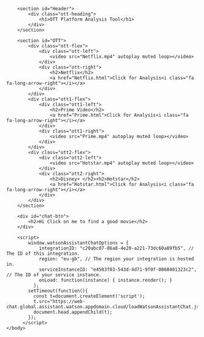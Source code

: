 <!DOCTYPE html>

<html>
    <head>
        <link rel="stylesheet" href="./styles/Home.css">
        <link rel="stylesheet" href="https://cdnjs.cloudflare.com/ajax/libs/font-awesome/4.7.0/css/font-awesome.min.css">
    </head>
    <body>

        <section id="Header">
            <div class="ott-heading">
                <h1>OTT Platform Analysis Tool</h1>
            </div>
        </section>

        <section id="OTT">
            <div class="ott-flex">
                <div class="ott-left">
                    <video src="Netflix.mp4" autoplay muted loop></video>
                </div>
                <div class="ott-right">
                    <h2>Netflix</h2>
                    <a href="Netflix.html">Click for Analysis<i class="fa fa-long-arrow-right"></i></a>
                </div>
            </div>
            <div class="ott1-flex">
                <div class="ott1-left">
                    <h2>Prime Video</h2>
                    <a href="Prime.html">Click for Analysis<i class="fa fa-long-arrow-right"></i></a>
                </div>
                <div class="ott1-right">
                    <video src="Prime.mp4" autoplay muted loop></video>
                </div>
            </div>
            <div class="ott2-flex">
                <div class="ott2-left">
                    <video src="Hotstar.mp4" autoplay muted loop></video>
                </div>
                <div class="ott2-right">
                    <h2>Disney+ </h2><h2>Hotstar</h2>
                    <a href="Hotstar.html">Click for Analysis<i class="fa fa-long-arrow-right"></i></a>
                </div>
            </div>
        </section>

        <div id="chat-btn">
            <h2>Hi Click on me to find a good movie</h2>
        </div>

        <script>
            window.watsonAssistantChatOptions = {
                integrationID: "c20abc07-86a8-4e20-a221-73dc60a89fb5", // The ID of this integration.
                region: "eu-gb", // The region your integration is hosted in.
                serviceInstanceID: "e4583f03-543d-4d71-9f0f-0860401323c2", // The ID of your service instance.
                onLoad: function(instance) { instance.render(); }
              };
            setTimeout(function(){
              const t=document.createElement('script');
              t.src="https://web-chat.global.assistant.watson.appdomain.cloud/loadWatsonAssistantChat.js";
              document.head.appendChild(t);
            });
          </script>
    </body>
</html>
